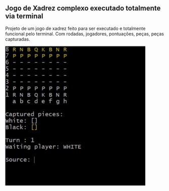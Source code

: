 ## Jogo de Xadrez complexo executado totalmente via terminal

Projeto de um jogo de xadrez feito para ser executado e totalmente funcional pelo terminal. Com rodadas, jogadores, pontuações, peças, peças capturadas.

![Print do projeto](https://github.com/ArildoMagno/2d-Chess-Game-Java/blob/master/project.png)
